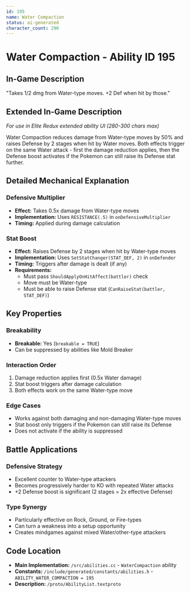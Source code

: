 ```yaml
---
id: 195
name: Water Compaction
status: ai-generated
character_count: 290
---
```


# Water Compaction - Ability ID 195

## In-Game Description
"Takes 1/2 dmg from Water-type moves. +2 Def when hit by those."

## Extended In-Game Description
*For use in Elite Redux extended ability UI (280-300 chars max)*

Water Compaction reduces damage from Water-type moves by 50% and raises Defense by 2 stages when hit by Water moves. Both effects trigger on the same Water attack - first the damage reduction applies, then the Defense boost activates if the Pokemon can still raise its Defense stat further.

## Detailed Mechanical Explanation

### Defensive Multiplier
- **Effect:** Takes 0.5x damage from Water-type moves
- **Implementation:** Uses `RESISTANCE(.5)` in `onDefensiveMultiplier`
- **Timing:** Applied during damage calculation

### Stat Boost
- **Effect:** Raises Defense by 2 stages when hit by Water-type moves
- **Implementation:** Uses `SetStatChanger(STAT_DEF, 2)` in `onDefender`
- **Timing:** Triggers after damage is dealt (if any)
- **Requirements:** 
  - Must pass `ShouldApplyOnHitAffect(battler)` check
  - Move must be Water-type
  - Must be able to raise Defense stat (`CanRaiseStat(battler, STAT_DEF)`)

## Key Properties

### Breakability
- **Breakable:** Yes (`breakable = TRUE`)
- Can be suppressed by abilities like Mold Breaker

### Interaction Order
1. Damage reduction applies first (0.5x Water damage)
2. Stat boost triggers after damage calculation
3. Both effects work on the same Water-type move

### Edge Cases
- Works against both damaging and non-damaging Water-type moves
- Stat boost only triggers if the Pokemon can still raise its Defense
- Does not activate if the ability is suppressed

## Battle Applications

### Defensive Strategy
- Excellent counter to Water-type attackers
- Becomes progressively harder to KO with repeated Water attacks
- +2 Defense boost is significant (2 stages = 2x effective Defense)

### Type Synergy
- Particularly effective on Rock, Ground, or Fire-types
- Can turn a weakness into a setup opportunity
- Creates mindgames against mixed Water/other-type attackers

## Code Location
- **Main Implementation:** `/src/abilities.cc` - `WaterCompaction` ability
- **Constants:** `/include/generated/constants/abilities.h` - `ABILITY_WATER_COMPACTION = 195`
- **Description:** `/proto/AbilityList.textproto`

